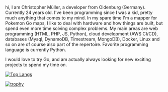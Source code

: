 hi, I am Christopher Müller, a developer from Oldenburg (Germany). Currently 24 years old. I've been programming since I was a kid, pretty much anything that comes to my mind. In my spare time I'm a mapper for Pokemon Go maps, I like to deal with hardware and how things are built, but spend even more time solving complex problems. My main areas are web programming (HTML, PHP, JS, Python), cloud development (AWS CI/CD), databases (Mysql, DynamoDB, Timestream, MongoDB), Docker, Linux and so on are of course also part of the repertoire. 
Favorite programming language is currently Python.

I would love to try Go, and am actually always looking for new exciting projects to spend my time on.

[![Top Langs](https://github-readme-stats.vercel.app/api/top-langs/?username=SpielerNogard)](https://github.com/anuraghazra/github-readme-stats)

[![trophy](https://github-profile-trophy.vercel.app/?username=SpielerNogard)](https://github.com/ryo-ma/github-profile-trophy)
